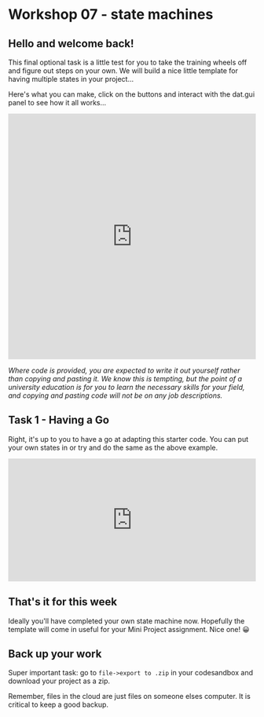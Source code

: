 # Workshop 07 - state machines
## Hello and welcome back!
This final optional task is a little test for you to take the training wheels off and figure out steps on your own. We will build a nice little template for having multiple states in your project...

Here's what you can make, click on the buttons and interact with the dat.gui panel to see how it all works...

<iframe src="https://codesandbox.io/embed/w09-finitestate-eh6v2?fontsize=14&hidenavigation=1&theme=dark&view=preview"
        style="width:100%;height:500px;border:0;overflow:hidden" 
        title="W07_FiniteState_END" 
        allow="accelerometer; ambient-light-sensor; camera; encrypted-media; geolocation; gyroscope; 
               hid; microphone; midi; payment; usb; vr; xr-spatial-tracking" 
        sandbox="allow-forms allow-modals allow-popups allow-presentation allow-same-origin allow-scripts">
</iframe>

*Where code is provided, you are expected to write it out yourself rather than copying and pasting it. We know this is tempting, but the point of a university education is for you to learn the necessary skills for your field, and copying and pasting code will not be on any job descriptions.*

## Task 1 - Having a Go
Right, it's up to you to have a go at adapting this starter code. You can put your own states in or try and do the same as the above example.

<iframe src="https://codesandbox.io/embed/w09-finitestatestarter-fiwx3?fontsize=14&hidenavigation=1&theme=dark&view=preview"
        style="width:100%;height:250px;border:0;overflow:hidden" 
        title="W07_starter" 
        allow="accelerometer; ambient-light-sensor; camera; encrypted-media; geolocation; gyroscope; 
               hid; microphone; midi; payment; usb; vr; xr-spatial-tracking" 
        sandbox="allow-forms allow-modals allow-popups allow-presentation allow-same-origin allow-scripts">
</iframe>

## That's it for this week
Ideally you'll have completed your own state machine now. Hopefully the template will come in useful for your Mini Project assignment. Nice one! 😀

## Back up your work
Super important task: go to `file->export to .zip` in your codesandbox and download your project as a zip.

Remember, files in the cloud are just files on someone elses computer. It is critical to keep a good backup.



